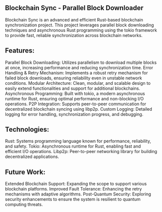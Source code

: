## Blockchain Sync - Parallel Block Downloader

Blockchain Sync is an advanced and efficient Rust-based blockchain synchronization project. This project leverages parallel block downloading techniques and asynchronous Rust programming using the tokio framework to provide fast, reliable synchronization across blockchain networks.

## Features:

Parallel Block Downloading: Utilizes parallelism to download multiple blocks at once, increasing performance and reducing synchronization time.
Error Handling & Retry Mechanism: Implements a robust retry mechanism for failed block downloads, ensuring reliability even in unstable network conditions.
Modular Architecture: Clean, modular, and scalable design to easily extend functionalities and support for additional blockchains.
Asynchronous Programming: Built with tokio, a modern asynchronous runtime for Rust, ensuring optimal performance and non-blocking I/O operations.
P2P Integration: Supports peer-to-peer communication for decentralized blockchain syncing using libp2p.
Custom Logging: Detailed logging for error handling, synchronization progress, and debugging.

## Technologies:

Rust: Systems programming language known for performance, reliability, and safety.
Tokio: Asynchronous runtime for Rust, enabling fast and efficient I/O operations.
Libp2p: Peer-to-peer networking library for building decentralized applications.

## Future Work:

Extended Blockchain Support: Expanding the scope to support various blockchain platforms.
Improved Fault Tolerance: Enhancing the retry mechanisms with adaptive algorithms.
Post-Quantum Security: Exploring security enhancements to ensure the system is resilient to quantum computing threats.
